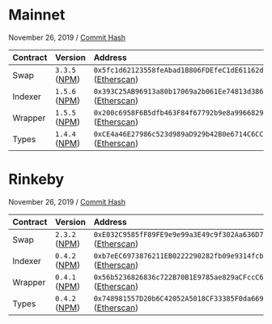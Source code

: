 # Mainnet

November 26, 2019 / [Commit Hash](https://github.com/airswap/airswap-protocols/commit/6ae3e6f900f791562d4f893086702b87bd484902)

| Contract | Version                                                                 | Address                                                                                                                             |
| :------- | :---------------------------------------------------------------------- | :---------------------------------------------------------------------------------------------------------------------------------- |
| Swap     | `3.3.5` ([NPM](https://www.npmjs.com/package/@airswap/swap/v/3.3.5))    | `0x5fc1d62123558feAbad1B806FDEfeC1dE61162dE` ([Etherscan](https://etherscan.io/address/0x5fc1d62123558feAbad1B806FDEfeC1dE61162dE)) |
| Indexer  | `1.5.6` ([NPM](https://www.npmjs.com/package/@airswap/indexer/v/1.5.6)) | `0x393C25AB96913a80b17069a2b061Ee74813d3866` ([Etherscan](https://etherscan.io/address/0x393C25AB96913a80b17069a2b061Ee74813d3866)) |
| Wrapper  | `1.5.5` ([NPM](https://www.npmjs.com/package/@airswap/wrapper/v/1.5.5)) | `0x200c6958F6B5dfb463F84f67792b9e8a9966829F` ([Etherscan](https://etherscan.io/address/0x200c6958F6B5dfb463F84f67792b9e8a9966829F)) |
| Types    | `1.4.4` ([NPM](https://www.npmjs.com/package/@airswap/types/v/1.4.4))   | `0xCE4a46E27986c523d989aD929b42B0e6714C6CC8` ([Etherscan](https://etherscan.io/address/0xCE4a46E27986c523d989aD929b42B0e6714C6CC8)) |

# Rinkeby

November 26, 2019 / [Commit Hash](https://github.com/airswap/airswap-protocols/commit/96c0a5ef627f5539ce638e8408b2a4373e6baa07)

| Contract | Version                                                                 | Address                                                                                                                                     |
| :------- | :---------------------------------------------------------------------- | :------------------------------------------------------------------------------------------------------------------------------------------ |
| Swap     | `2.3.2` ([NPM](https://www.npmjs.com/package/@airswap/swap/v/3.3.4))    | `0xE032C9585fF89FE9e9e99a3E49c9f302Aa636D77` ([Etherscan](https://rinkeby.etherscan.io/address/0xE032C9585fF89FE9e9e99a3E49c9f302Aa636D77)) |
| Indexer  | `0.4.2` ([NPM](https://www.npmjs.com/package/@airswap/indexer/v/0.4.2)) | `0xb7eEC6973876211EB0222290282fb09e9314fcb6` ([Etherscan](https://rinkeby.etherscan.io/address/0xb7eEC6973876211EB0222290282fb09e9314fcb6)) |
| Wrapper  | `0.4.1` ([NPM](https://www.npmjs.com/package/@airswap/wrapper/v/0.4.1)) | `0x56b5236826836c722B70B1E9785ae829aCFccC6D` ([Etherscan](https://rinkeby.etherscan.io/address/0x56b5236826836c722B70B1E9785ae829aCFccC6D)) |
| Types    | `0.4.2` ([NPM](https://www.npmjs.com/package/@airswap/types/v/0.4.2))   | `0x748981557D20b6C42052A5018CF33385F0da669C` ([Etherscan](https://rinkeby.etherscan.io/address/0x748981557D20b6C42052A5018CF33385F0da669C)) |
